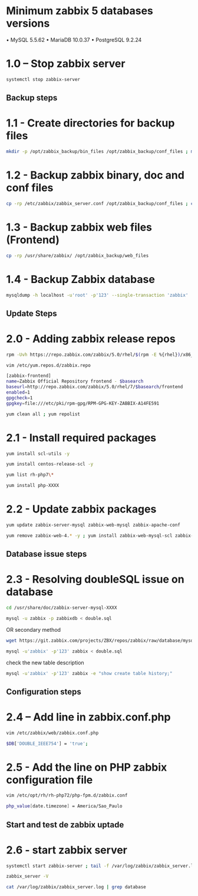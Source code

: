 # Minimum zabbix 5 databases versions 

•	MySQL 5.5.62
•	MariaDB 10.0.37
•	PostgreSQL 9.2.24


# 1.0 – Stop zabbix server 

```bash
systemctl stop zabbix-server 
```

## Backup steps

# 1.1 - Create directories for backup files 

```bash
mkdir -p /opt/zabbix_backup/bin_files /opt/zabbix_backup/conf_files ; mkdir -p /opt/zabbix_backup/doc_files ; mkdir -p /opt/zabbix_backup/web_files /opt/zabbix_backup/db_files
```

# 1.2 - Backup zabbix binary, doc and conf files

```bash
cp -rp /etc/zabbix/zabbix_server.conf /opt/zabbix_backup/conf_files ; cp -rp /usr/sbin/zabbix_server /opt/zabbix_backup/bin_files ; cp -rp /usr/share/doc/zabbix-* /opt/zabbix_backup/doc_files ; cp -rp /etc/httpd/conf.d/zabbix.conf /opt/zabbix_backup/conf_files 2>/dev/null ; cp -rp /etc/apache2/conf-enabled/zabbix.conf /opt/zabbix_backup/conf_files 2>/dev/null ;  cp -rp /etc/zabbix/php-fpm.conf /opt/zabbix_backup/conf_files 2>/dev/null
```

# 1.3 - Backup zabbix web files (Frontend)

```bash
cp -rp /usr/share/zabbix/ /opt/zabbix_backup/web_files
```

# 1.4 - Backup Zabbix database

```bash
mysqldump -h localhost -u'root' -p'123' --single-transaction 'zabbix' | gzip > /opt/zabbix_backup/db_files/zabbix_backup.sql.gz
```

## Update Steps

# 2.0 - Adding zabbix release repos 

```bash
rpm -Uvh https://repo.zabbix.com/zabbix/5.0/rhel/$(rpm -E %{rhel})/x86_64/zabbix-release-5.0-1.el$(rpm -E %{rhel}).noarch.rpm ; yum clean all ; yum repolist ; yum install zabbix-release -y
```
```bash
vim /etc/yum.repos.d/zabbix.repo
```
```bash
[zabbix-frontend]
name=Zabbix Official Repository frontend - $basearch
baseurl=http://repo.zabbix.com/zabbix/5.0/rhel/7/$basearch/frontend
enabled=1
gpgcheck=1
gpgkey=file:///etc/pki/rpm-gpg/RPM-GPG-KEY-ZABBIX-A14FE591
```
```bash
yum clean all ; yum repolist
```
# 2.1 - Install required packages

```bash
yum install scl-utils -y
```
```bash
yum install centos-release-scl -y
```
```bash
yum list rh-php7\*
```
```bash
yum install php-XXXX
```

# 2.2 - Update zabbix packages


```bash
yum update zabbix-server-mysql zabbix-web-mysql zabbix-apache-conf
```
```bash
yum remove zabbix-web-4.* -y ; yum install zabbix-web-mysql-scl zabbix-apache-conf-scl -y
```
## Database issue steps

# 2.3 - Resolving doubleSQL issue on database 

```bash
cd /usr/share/doc/zabbix-server-mysql-XXXX
```
```bash
mysql -u zabbix -p zabbixdb < double.sql
```
OR secondary method
```bash
wget https://git.zabbix.com/projects/ZBX/repos/zabbix/raw/database/mysql/double.sql
```
```bash
mysql -u'zabbix' -p'123' zabbix < double.sql
```
check the new table description
```bash
mysql -u'zabbix' -p'123' zabbix -e "show create table history;"
```
## Configuration steps

# 2.4 – Add line in zabbix.conf.php

```bash
vim /etc/zabbix/web/zabbix.conf.php
```
```bash
$DB['DOUBLE_IEEE754'] = 'true';
```

# 2.5 - Add the line on PHP zabbix configuration file

```bash
vim /etc/opt/rh/rh-php72/php-fpm.d/zabbix.conf
```
```bash
php_value[date.timezone] = America/Sao_Paulo
```
## Start and test de zabbix uptade

# 2.6 - start zabbix server

```bash
systemctl start zabbix-server ; tail -f /var/log/zabbix/zabbix_server.log
```
```bash
zabbix_server -V
```
```bash
cat /var/log/zabbix/zabbix_server.log | grep database
```







